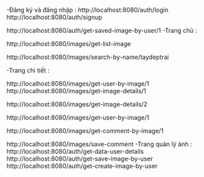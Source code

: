 <!-- getuser -->

-Đăng ký và đăng nhập :
http://localhost:8080/auth/login
http://localhost:8080/auth/signup

<!-- get saver image by userID -->

http://localhost:8080/auth/get-saved-image-by-user/1
-Trang chủ :

<!-- get list image  -->

http://localhost:8080/images/get-list-image

 <!-- GET tìm kiếm danh sách ảnh theo tên -->

http://localhost:8080/images/search-by-name/taydeptrai

<!-- getuser -->

-Trang chi tiết :

<!-- + GET thông tin ảnh và người tạo ảnh bằng id ảnh -->

http://localhost:8080/images/get-user-by-image/1
http://localhost:8080/images/get-image-details/1

<!-- GET thông tin bình luận theo id ảnh. -->

<!-- get image detail by imageID -->

http://localhost:8080/images/get-image-details/2

<!-- get info user  detail by imageID -->

http://localhost:8080/images/get-user-by-image/1

<!-- + GET thông tin bình luận theo id ảnh. -->

http://localhost:8080/images/get-comment-by-image/1

<!-- + GET thông tin đã lưu hình này chưa theo id ảnh (dùng để kiểm tra ảnh đã lưu hay chưa ở nút Save). -->

<!-- + POST để lưu thông tin bình luận của người dùng với hình ảnh -->

http://localhost:8080/images/save-comment
-Trang quản lý ảnh :
http://localhost:8080/auth/get-data-user-details
http://localhost:8080/auth/get-save-image-by-user
http://localhost:8080/auth/get-create-image-by-user
